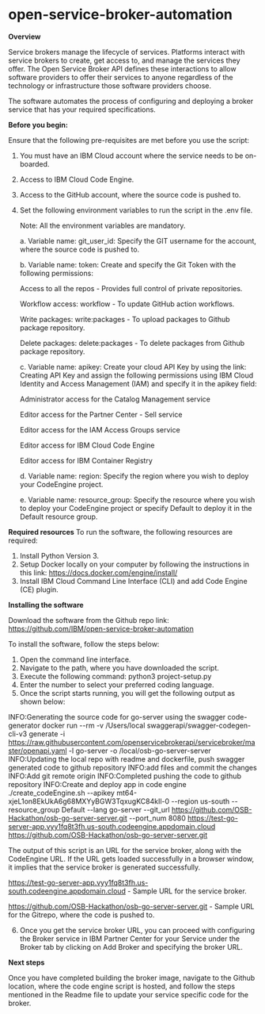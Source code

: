 # open-service-broker-automation

**Overview**

Service brokers manage the lifecycle of services. Platforms interact with service brokers to create, get access to, and manage the services they offer. The Open Service Broker API defines these interactions to allow software providers to offer their services to anyone regardless of the technology or infrastructure those software providers choose.

The software automates the process of configuring and deploying a broker service that has your required specifications.

**Before you begin:**

Ensure that the following pre-requisites are met before you use the script:

1. You must have an IBM Cloud account where the service needs to be on-boarded.
2. Access to IBM Cloud Code Engine.
3. Access to the GitHub account, where the source code is pushed to.
4. Set the following environment variables to run the script in the .env file.

   Note: All the environment variables are mandatory.

   a. Variable name: git_user_id: Specify the GIT username for the account, where the source code is pushed to.

   b. Variable name: token: Create and specify the Git Token with the following permissions:

   Access to all the repos - Provides full control of private repositories.

   Workflow access: workflow - To update GitHub action workflows.

   Write packages: write:packages - To upload packages to Github package repository.

   Delete packages: delete:packages - To delete packages from Github package repository.

   c. Variable name: apikey: Create your cloud API Key by using the link: Creating API Key and assign the following permissions using IBM Cloud Identity and Access Management (IAM) and specify it in the apikey field:

   Administrator access for the Catalog Management service

   Editor access for the Partner Center - Sell service

   Editor access for the IAM Access Groups service

   Editor access for IBM Cloud Code Engine

   Editor access for IBM Container Registry

   d. Variable name: region: Specify the region where you wish to deploy your CodeEngine project.

   e. Variable name: resource_group: Specify the resource where you wish to deploy your CodeEngine project or specify Default to deploy it in the Default resource group.

**Required resources**
To run the software, the following resources are required:

1. Install Python Version 3.
2. Setup Docker locally on your computer by following the instructions in this link: https://docs.docker.com/engine/install/
3. Install IBM Cloud Command Line Interface (CLI) and add Code Engine (CE) plugin.

**Installing the software**

Download the software from the Github repo link: https://github.com/IBM/open-service-broker-automation

To install the software, follow the steps below:

1. Open the command line interface.
2. Navigate to the path, where you have downloaded the script.
3. Execute the following command: python3 project-setup.py
4. Enter the number to select your preferred coding language.
5. Once the script starts running, you will get the following output as shown below:

INFO:Generating the source code for go-server using the swagger code-generator docker run --rm -v /Users/local swaggerapi/swagger-codegen-cli-v3 generate -i https://raw.githubusercontent.com/openservicebrokerapi/servicebroker/master/openapi.yaml -l go-server -o /local/osb-go-server-server INFO:Updating the local repo with readme and dockerfile, push swagger generated code to github repository INFO:add files and commit the changes INFO:Add git remote origin INFO:Completed pushing the code to github repository INFO:Create and deploy app in code engine ./create_codeEngine.sh --apikey mt64-xjeL1on8EkUkA6g68MXYyBGW3TqxugKC84kIl-0 --region us-south --resource_group Default --lang go-server --git_url https://github.com/OSB-Hackathon/osb-go-server-server.git --port_num 8080 https://test-go-server-app.vyy1fq8t3fh.us-south.codeengine.appdomain.cloud https://github.com/OSB-Hackathon/osb-go-server-server.git

The output of this script is an URL for the service broker, along with the CodeEngine URL. If the URL gets loaded successfully in a browser window, it implies that the service broker is generated successfully.

https://test-go-server-app.vyy1fq8t3fh.us-south.codeengine.appdomain.cloud - Sample URL for the service broker.

https://github.com/OSB-Hackathon/osb-go-server-server.git - Sample URL for the Gitrepo, where the code is pushed to.

6. Once you get the service broker URL, you can proceed with configuring the Broker service in IBM Partner Center for your Service under the Broker tab by clicking on Add Broker and specifying the broker URL.

**Next steps**

Once you have completed building the broker image, navigate to the Github location, where the code engine script is hosted, and follow the steps mentioned in the Readme file to update your service specific code for the broker.

